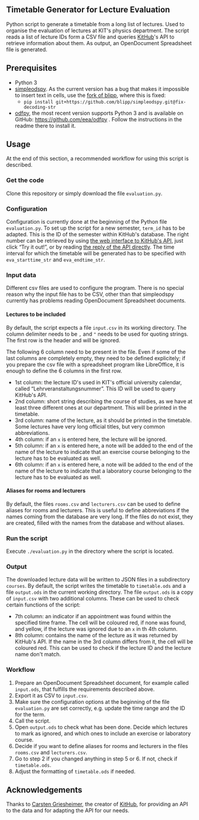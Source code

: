## Timetable Generator for Lecture Evaluation

Python script to generate a timetable from a long list of lectures.
Used to organise the evaluation of lectures at KIT's physics department.
The script reads a list of lecture IDs form a CSV file and queries [KitHub](http://www.kithub.de/)'s API to retrieve
information about them.
As output, an OpenDocument Spreadsheet file is generated.


## Prerequisites

* Python 3
* [simpleodspy](https://pypi.python.org/pypi/simpleodspy). As the current version has a bug that makes it impossible to insert text in cells, use the [fork of blipp](https://github.com/blipp/simpleodspy), where this is fixed:
    * `pip install git+https://github.com/blipp/simpleodspy.git@fix-decoding-str`
* [odfpy](https://pypi.python.org/pypi/odfpy), the most recent version supports Python 3 and is available on GitHub: https://github.com/eea/odfpy . Follow the instructions in the readme there to install it.


## Usage

At the end of this section, a recommended workflow for using this script is described.


### Get the code

Clone this repository or simply download the file `evaluation.py`.


### Configuration

Configuration is currently done at the beginning of the Python file `evaluation.py`.
To set up the script for a new semester, `term_id` has to be adapted.
This is the ID of the semester within KitHub's database.
The right number can be retrieved by using [the web interface to KitHub's API](http://www.kithub.de/api/#!/terms/GET-terms---format-_get_0), just click “Try it out!”, or by reading [the reply of the API directly](https://www.kithub.de/api/terms.json).
The time interval for which the timetable will be generated has to be specified with `eva_starttime_str` and `eva_endtime_str`.


### Input data

Different csv files are used to configure the program.
There is no special reason why the input file has to be CSV, other than that simpleodspy currently has problems reading OpenDocument Spreadsheet documents.

#### Lectures to be included

By default, the script expects a file `input.csv` in its working directory.
The column delimiter needs to be `,` and `"` needs to be used for quoting strings.
The first row is the header and will be ignored.

The following 6 column need to be present in the file.
Even if some of the last columns are completely empty, they need to be defined explicitely;
if you prepare the csv file with a spreadsheet program like LibreOffice, it is enough to define the 6 columns in the first row.
* 1st column: the lecture ID's used in KIT's official university calendar, called “Lehrveranstaltungsnummer”. This ID will be used to query KitHub's API.
* 2nd column: short string describing the course of studies, as we have at least three different ones at our department. This will be printed in the timetable.
* 3rd column: name of the lecture, as it should be printed in the timetable. Some lectures have very long official titles, but very common abbreviations.
* 4th column: if an `x` is entered here, the lecture will be ignored.
* 5th column: if an `x` is entered here, a note will be added to the end of the name of the lecture to indicate that an exercise course belonging to the lecture has to be evaluated as well.
* 6th column: if an `x` is entered here, a note will be added to the end of the name of the lecture to indicate that a laboratory course belonging to the lecture has to be evaluated as well.

#### Aliases for rooms and lecturers

By default, the files `rooms.csv` and `lecturers.csv` can be used to define aliases for rooms and lecturers.
This is useful to define abbreviations if the names coming from the database are very long.
If the files do not exist, they are created, filled with the names from the database and without aliases.


### Run the script

Execute `./evaluation.py` in the directory where the script is located.


### Output

The downloaded lecture data will be written to JSON files in a subdirectory `courses`.
By default, the script writes the timetable to `timetable.ods` and a file `output.ods` in the current working directory.
The file `output.ods` is a copy of `input.csv` with two additional columns.
These can be used to check certain functions of the script:
* 7th column: an indicator if an appointment was found within the specified time frame. The cell will be coloured red, if none was found, and yellow, if the lecture was ignored due to an `x` in th 4th column.
* 8th column: contains the name of the lecture as it was returned by KitHub's API. If the name in the 3rd column differs from it, the cell will be coloured red. This can be used to check if the lecture ID and the lecture name don't match.


### Workflow

1. Prepare an OpenDocument Spreadsheet document, for example called `input.ods`, that fulfills the requirements described above.
2. Export it as CSV to `input.csv`.
3. Make sure the configuration options at the beginning of the file `evaluation.py` are set correctly, e.g. update the time range and the ID for the term.
4. Call the script.
5. Open `output.ods` to check what has been done. Decide which lectures to mark as ignored, and which ones to include an exercise or laboratory course.
6. Decide if you want to define aliases for rooms and lecturers in the files `rooms.csv` and `lecturers.csv`.
7. Go to step 2 if you changed anything in step 5 or 6. If not, check if `timetable.ods`.
8. Adjust the formatting of `timetable.ods` if needed.


## Acknowledgements

Thanks to [Carsten Griesheimer](http://www.carstengriesheimer.de/), the creator of [KitHub](http://www.kithub.de/), for providing an API to the data and for adapting the API for our needs.
